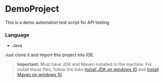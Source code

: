 # DemoProject
This is a demo automation test script for API testing
### Language
* Java

Just clone it and import this project into IDE.
> **Important:** Must have JDK and Maven installed in the machine. For install these files, follow the links [Install JDK on windows 10](https://www.youtube.com/watch?v=IJ-PJbvJBGs) and [Install Maven on windows 10](https://www.youtube.com/watch?v=RfCWg5ay5B0)
